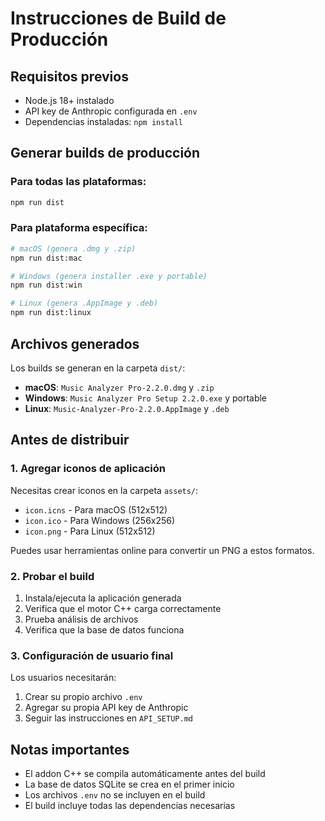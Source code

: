 # Instrucciones de Build de Producción

## Requisitos previos
- Node.js 18+ instalado
- API key de Anthropic configurada en `.env`
- Dependencias instaladas: `npm install`

## Generar builds de producción

### Para todas las plataformas:
```bash
npm run dist
```

### Para plataforma específica:
```bash
# macOS (genera .dmg y .zip)
npm run dist:mac

# Windows (genera installer .exe y portable)
npm run dist:win

# Linux (genera .AppImage y .deb)
npm run dist:linux
```

## Archivos generados
Los builds se generan en la carpeta `dist/`:
- **macOS**: `Music Analyzer Pro-2.2.0.dmg` y `.zip`
- **Windows**: `Music Analyzer Pro Setup 2.2.0.exe` y portable
- **Linux**: `Music-Analyzer-Pro-2.2.0.AppImage` y `.deb`

## Antes de distribuir

### 1. Agregar iconos de aplicación
Necesitas crear iconos en la carpeta `assets/`:
- `icon.icns` - Para macOS (512x512)
- `icon.ico` - Para Windows (256x256)
- `icon.png` - Para Linux (512x512)

Puedes usar herramientas online para convertir un PNG a estos formatos.

### 2. Probar el build
1. Instala/ejecuta la aplicación generada
2. Verifica que el motor C++ carga correctamente
3. Prueba análisis de archivos
4. Verifica que la base de datos funciona

### 3. Configuración de usuario final
Los usuarios necesitarán:
1. Crear su propio archivo `.env`
2. Agregar su propia API key de Anthropic
3. Seguir las instrucciones en `API_SETUP.md`

## Notas importantes
- El addon C++ se compila automáticamente antes del build
- La base de datos SQLite se crea en el primer inicio
- Los archivos `.env` no se incluyen en el build
- El build incluye todas las dependencias necesarias